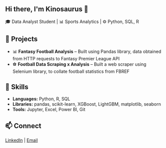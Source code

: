 ## Hi there, I'm Kinosaurus 👋
🎓 Data Analyst Student | 📊 Sports Analytics | ⚙️ Python, SQL, R

## 💼 Projects
- 📊 **Fantasy Football Analysis** – Built using Pandas library, data obtained from HTTP requests to Fantasy Premier League API
- ⚽ **Football Data Scraping x Analysis** – Built a web scraper using Selenium library, to collate football statistics from FBREF

## 🧠 Skills
- **Languages:** Python, R, SQL
- **Libraries:** pandas, scikit-learn, XGBoost, LightGBM, matplotlib, seaborn
- **Tools:** Jupyter, Excel, Power BI, Git

## 📫 Connect
[LinkedIn](https://linkedin.com/in/kinsongan) | [Email](mailto:kinson.gdx@gmail.co)
<!--
**Kinosaurus/Kinosaurus** is a ✨ _special_ ✨ repository because its `README.md` (this file) appears on your GitHub profile.
## 💼 Projects
- 🏈 **Football Match Prediction Model** – Built using XGBoost, Random Forest, and Bayesian optimization.
- 🗺️ **Traveling Salesman Problem (Random Sampling)** – Optimization and visualization with Python.
- 📉 **Marketing Data Analysis** – Data cleaning, visualization, and regression modelling.

## 🧠 Skills
- **Languages:** Python, R, SQL
- **Libraries:** pandas, scikit-learn, XGBoost, LightGBM, matplotlib, seaborn
- **Tools:** Jupyter, Excel, Power BI, Git
Here are some ideas to get you started:

- 🔭 I’m currently working on ...
- 🌱 I’m currently learning ...
- 👯 I’m looking to collaborate on ...
- 🤔 I’m looking for help with ...
- 💬 Ask me about ...
- 📫 How to reach me: ...
- 😄 Pronouns: ...
- ⚡ Fun fact: ...
-->
